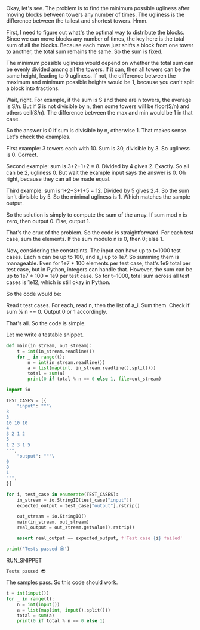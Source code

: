 <think>
Okay, let's see. The problem is to find the minimum possible ugliness after moving blocks between towers any number of times. The ugliness is the difference between the tallest and shortest towers. Hmm.

First, I need to figure out what's the optimal way to distribute the blocks. Since we can move blocks any number of times, the key here is the total sum of all the blocks. Because each move just shifts a block from one tower to another, the total sum remains the same. So the sum is fixed.

The minimum possible ugliness would depend on whether the total sum can be evenly divided among all the towers. If it can, then all towers can be the same height, leading to 0 ugliness. If not, the difference between the maximum and minimum possible heights would be 1, because you can't split a block into fractions.

Wait, right. For example, if the sum is S and there are n towers, the average is S/n. But if S is not divisible by n, then some towers will be floor(S/n) and others ceil(S/n). The difference between the max and min would be 1 in that case.

So the answer is 0 if sum is divisible by n, otherwise 1. That makes sense. Let's check the examples.

First example: 3 towers each with 10. Sum is 30, divisible by 3. So ugliness is 0. Correct.

Second example: sum is 3+2+1+2 = 8. Divided by 4 gives 2. Exactly. So all can be 2, ugliness 0. But wait the example input says the answer is 0. Oh right, because they can all be made equal.

Third example: sum is 1+2+3+1+5 = 12. Divided by 5 gives 2.4. So the sum isn't divisible by 5. So the minimal ugliness is 1. Which matches the sample output.

So the solution is simply to compute the sum of the array. If sum mod n is zero, then output 0. Else, output 1.

That's the crux of the problem. So the code is straightforward. For each test case, sum the elements. If the sum modulo n is 0, then 0; else 1.

Now, considering the constraints. The input can have up to t=1000 test cases. Each n can be up to 100, and a_i up to 1e7. So summing them is manageable. Even for 1e7 * 100 elements per test case, that's 1e9 total per test case, but in Python, integers can handle that. However, the sum can be up to 1e7 * 100 = 1e9 per test case. So for t=1000, total sum across all test cases is 1e12, which is still okay in Python.

So the code would be:

Read t test cases. For each, read n, then the list of a_i. Sum them. Check if sum % n == 0. Output 0 or 1 accordingly.

That's all. So the code is simple.

Let me write a testable snippet.

```python
def main(in_stream, out_stream):
    t = int(in_stream.readline())
    for _ in range(t):
        n = int(in_stream.readline())
        a = list(map(int, in_stream.readline().split()))
        total = sum(a)
        print(0 if total % n == 0 else 1, file=out_stream)

import io

TEST_CASES = [{
    "input": """\
3
3
10 10 10
4
3 2 1 2
5
1 2 3 1 5
""",
    "output": """\
0
0
1
""",
}]

for i, test_case in enumerate(TEST_CASES):
    in_stream = io.StringIO(test_case["input"])
    expected_output = test_case["output"].rstrip()

    out_stream = io.StringIO()
    main(in_stream, out_stream)
    real_output = out_stream.getvalue().rstrip()

    assert real_output == expected_output, f'Test case {i} failed'

print('Tests passed 😎')
```

RUN_SNIPPET
```text
Tests passed 😎
```

The samples pass. So this code should work.
</think>

```python
t = int(input())
for _ in range(t):
    n = int(input())
    a = list(map(int, input().split()))
    total = sum(a)
    print(0 if total % n == 0 else 1)
```

